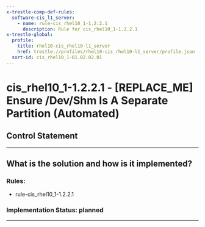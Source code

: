 ```yaml
---
x-trestle-comp-def-rules:
  software-cis_l1_server:
    - name: rule-cis_rhel10_1-1.2.2.1
      description: Rule for cis_rhel10_1-1.2.2.1
x-trestle-global:
  profile:
    title: rhel10-cis_rhel10-l1_server
    href: trestle://profiles/rhel10-cis_rhel10-l1_server/profile.json
  sort-id: cis_rhel10_1-01.02.02.01
---
```


# cis_rhel10_1-1.2.2.1 - \[REPLACE_ME\] Ensure /Dev/Shm Is A Separate Partition (Automated)

## Control Statement

______________________________________________________________________

## What is the solution and how is it implemented?

<!-- For implementation status enter one of: implemented, partial, planned, alternative, not-applicable -->

<!-- Note that the list of rules under ### Rules: is read-only and changes will not be captured after assembly to JSON -->

<!-- Add control implementation description here for control: cis_rhel10_1-1.2.2.1 -->

### Rules:

  - rule-cis_rhel10_1-1.2.2.1

### Implementation Status: planned

______________________________________________________________________
